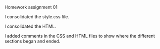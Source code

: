 Homework assignment 01

I consolidated the style.css file.

I consolidated the HTML.

I added comments in the CSS and HTML files to show where the different sections began and ended.